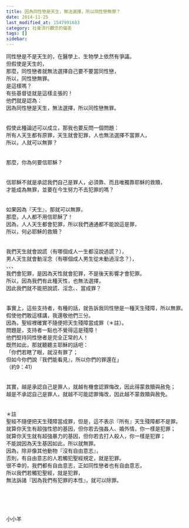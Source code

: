 ```yaml
---
title: 因為同性戀是天生，無法選擇，所以同性戀無罪？
date: 2014-11-25
last_modified_at: 1547991683
category: 社會流行觀念的偏差
tags: []
sidebar: 
---
```


<p>同性戀是不是天生的，在醫學上、生物學上依然有爭議。<br/>但假使是天生的，<br/>那麼，同性戀者就無法選擇自己要不要當同性戀，<br/>所以，同性戀無罪。<br/>是這樣嗎？<br/><!--more-->有些基督徒就是這樣主張的！<br/>他們就是認為：<br/>因為同性戀是天生，無法選擇，所以同性戀無罪。<br/><br/><br/>假使此種論述可以成立，那我也要反問一個問題：<br/>所有人天生都有原罪，天生就會犯罪，人也無法選擇不當罪人，<br/>所以，人就可以無罪？<br/><br/><br/>那麼，你為何要信耶穌？<br/><br/><br/>信耶穌不就是承認我們自己是罪人，必須靠、而且唯獨靠耶穌的救贖，<br/>才能成為無罪，並要在今生努力不去犯罪的嗎？<br/><br/><br/>如果因為『天生』，那就可以無罪，<br/>那麼，人人都不用信耶穌了！<br/>因為，人人天生都會犯罪，所以我們通通都不能說這是罪，<br/>所以，何必耶穌的救贖？<br/><br/><br/>我們天生就會說謊（有哪個成人一生都沒說過謊？），<br/>男人天生就會動淫念（有哪個成人男生從未動過淫念？），<br/>、、、<br/>我們會犯罪，是因為天性就會犯罪，不是後天影響才會犯罪。<br/>所以，因為我們有此種天性，也無法選擇，<br/>因此我們就不能把說謊、淫念、、當成罪？<br/><br/><br/>事實上，這些支持者，有種的話，就告訴我同性戀是一種天生殘障，所以無罪。<br/>假使他們敢這樣講，我還敬他們三分。<br/>因為，聖經裡確實不隨便把天生殘障當成罪（＊註）。<br/>問題是，支持者一點也不覺得這是殘障！<br/>他們堅持同性戀者是完全正常的人！<br/>既然如此，那就聽聽主耶穌的話吧：<br/>「你們若瞎了眼，就沒有罪了；<br/>但如今你們說『我們能看見』，所以你們的罪還在」<br/>（約9：41）<br/><br/><br/>其實，越是承認自己是罪人，就越有機會認罪悔改，因此得蒙救贖與赦免；<br/>越是不承認自己是罪人，就越不可能認罪悔改，因此越不蒙救贖與赦免。<br/><br/><br/>＊註<br/>聖經不隨便把天生殘障當成罪，但是，這不表示『所有』天生殘障都不是罪。<br/>就算你天生有超強性慾的基因，但你若去強姦人、婚外情，你一樣是犯罪；<br/>就算你天生就有超強暴力的基因，但你若去打人殺人，你一樣是犯罪；<br/>不能說因為天生基因如此，所以就無罪。<br/>因為，除非像其他動物『沒有自由意志』，<br/>否則，有自由意志的人若觸犯聖經規定，就是犯罪。<br/>很不幸的，我們都有自由意志，正如同性戀者也有自由意志，<br/>所以我們若觸犯聖經，就是犯罪，<br/>無法訴諸『因為我們有犯罪的本性』，就可以除罪。<br/><br/><br/><br/><br/><br/>小小羊<br/><br/><br/><br/><br/><br/></p>